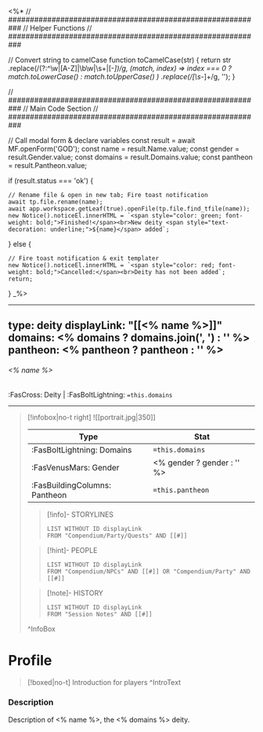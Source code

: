 <%*
// ###########################################################
//                        Helper Functions
// ###########################################################

// Convert string to camelCase
function toCamelCase(str) {
  return str
    .replace(/(?:^\w|[A-Z]|\b\w|\s+|[-_])/g, (match, index) =>
      index === 0 ? match.toLowerCase() : match.toUpperCase()
    )
    .replace(/[\s-_]+/g, '');
}

// ###########################################################
//                        Main Code Section
// ###########################################################

// Call modal form & declare variables
const result = await MF.openForm('GOD');
const name = result.Name.value;
const gender = result.Gender.value;
const domains = result.Domains.value;
const pantheon = result.Pantheon.value;

if (result.status === 'ok') {

    // Rename file & open in new tab; Fire toast notification
    await tp.file.rename(name);
    await app.workspace.getLeaf(true).openFile(tp.file.find_tfile(name));
    new Notice().noticeEl.innerHTML = `<span style="color: green; font-weight: bold;">Finished!</span><br>New deity <span style="text-decoration: underline;">${name}</span> added`;

} else {

    // Fire toast notification & exit templater
    new Notice().noticeEl.innerHTML = `<span style="color: red; font-weight: bold;">Cancelled:</span><br>Deity has not been added`;
    return;
}
_%>

---
type: deity
displayLink: "[[<% name %>]]"
domains:  <% domains ? domains.join(', ') : '' %>
pantheon: <% pantheon ? pantheon : '' %>
---

###### <% name %>
<span class="sub2">:FasCross: Deity | :FasBoltLightning: `=this.domains` </span>
___

> [!infobox|no-t right]
> ![[portrait.jpg|350]]
>
> | Type | Stat |
> | ---- | ---- |
> | :FasBoltLightning: Domains | `=this.domains` |
> | :FasVenusMars: Gender | <% gender ? gender : '' %> |
> | :FasBuildingColumns: Pantheon | `=this.pantheon` |
>
>> [!info]- STORYLINES
>>```dataview
>>LIST WITHOUT ID displayLink
>>FROM "Compendium/Party/Quests" AND [[#]]
>> ```
>
>> [!hint]-  PEOPLE
>>```dataview
>>LIST WITHOUT ID displayLink
>>FROM "Compendium/NPCs" AND [[#]] OR "Compendium/Party" AND [[#]]
>> ```
>
>>[!note]- HISTORY
>>```dataview
>>LIST WITHOUT ID displayLink
>>FROM "Session Notes" AND [[#]]
>>```
>
>^InfoBox

# Profile

> [!boxed|no-t]
> Introduction for players
>^IntroText

### Description
Description of <% name %>, the <% domains %> deity.
